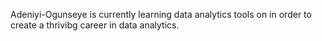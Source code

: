 Adeniyi-Ogunseye is currently learning data analytics tools on
in order to create a thrivibg career in data analytics.
